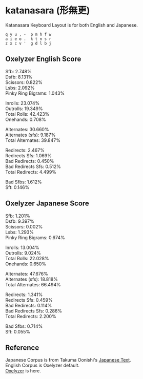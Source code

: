# katanasara (形無更)
Katanasara Keyboard Layout is for both English and Japanese.

```
q y u , -  p m h f w  
a i e o .  k t n s r  
z x c v '  g d l b j  
```

## Oxelyzer English Score

Sfb:  2.748%  
Dsfb: 8.131%  
Scissors: 0.822%  
Lsbs: 2.092%  
Pinky Ring Bigrams: 1.043%  

Inrolls: 23.074%  
Outrolls: 19.349%  
Total Rolls: 42.423%  
Onehands: 0.708%  

Alternates: 30.660%  
Alternates (sfs): 9.187%  
Total Alternates: 39.847%  

Redirects: 2.467%  
Redirects Sfs: 1.069%  
Bad Redirects: 0.450%  
Bad Redirects Sfs: 0.512%  
Total Redirects: 4.499%  

Bad Sfbs: 1.612%  
Sft: 0.146%  

## Oxelyzer Japanese Score

Sfb:  1.201%  
Dsfb: 9.397%  
Scissors: 0.002%  
Lsbs: 1.293%  
Pinky Ring Bigrams: 0.674%  

Inrolls: 13.004%  
Outrolls: 9.024%  
Total Rolls: 22.028%  
Onehands: 0.650%  

Alternates: 47.676%  
Alternates (sfs): 18.818%  
Total Alternates: 66.494%  

Redirects: 1.341%  
Redirects Sfs: 0.459%  
Bad Redirects: 0.114%  
Bad Redirects Sfs: 0.286%  
Total Redirects: 2.200%  

Bad Sfbs: 0.714%  
Sft: 0.055%  

## Reference

Japanese Corpus is from Takuma Oonishi's [Japanese Text](https://note.com/illlilllililill/n/nc099239c5565).  
English Corpus is Oxelyzer default.  
[Oxelyzer](https://github.com/O-X-E-Y/oxeylyzer) is here.
